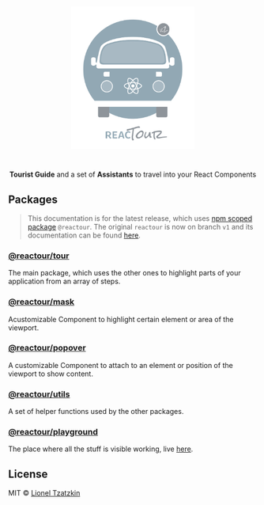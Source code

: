 <p align="center">
  <img alt="reactour" title="reactour" src="logo.svg" width="250">
</p>
<p align="center" style="margin-top: 40px">
  <strong>Tourist Guide</strong> and a set of <strong>Assistants</strong> to travel into your React Components
</p>

## Packages

> This documentation is for the latest release, which uses [npm scoped package](https://docs.npmjs.com/cli/v7/using-npm/scope) `@reactour`. The original `reactour` is now on branch `v1` and its documentation can be found [here](https://github.com/elrumordelaluz/reactour/tree/v1).

### [@reactour/tour](/packages/tour)

The main package, which uses the other ones to highlight parts of your application from an array of steps.

### [@reactour/mask](/packages/mask)

Acustomizable Component to highlight certain element or area of the viewport.

### [@reactour/popover](/packages/popover)

A customizable Component to attach to an element or position of the viewport to show content.

### [@reactour/utils](/packages/utils)

A set of helper functions used by the other packages.

### [@reactour/playground](/packages/playground)

The place where all the stuff is visible working, live [here](https://reactour.vercel.app/).

## License

MIT © [Lionel Tzatzkin](https://lionel.tzatzk.in)
